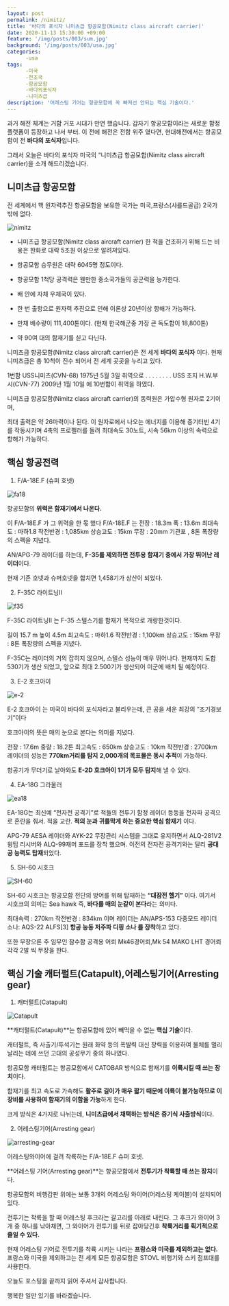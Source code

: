 ```yaml
---
layout: post
permalink: /nimitz/
title: '바다의 포식자 니미츠급 항공모함(Nimitz class aircraft carrier)'
date: 2020-11-13 15:30:00 +09:00
feature: '/img/posts/003/sum.jpg'
background: '/img/posts/003/usa.jpg'
categories:
      -usa
tags:
      -미국
      -천조국
      -항공모함
      -바다의포식자
      -니미츠급
description: '어레스팅 기어는 항공모함에 꼭 빠져선 안되는 핵심 기술이다.'
---
```

과거 해전 체계는 거함 거포 시대가 만연 했습니다.
갑자기 항공모함이라는 새로운 함정 플랫폼이 등장하고 나서 부터.
이 전에 해전은 전함 위주 였다면, 현대해전에서는 항공모함이 전 **바다의 포식자**입니다.

그래서 오늘은 바다의 포식자 미국의 “니미츠급 항공모함(Nimitz class aircraft carrier)을 소개 해드리겠습니다.

## 니미츠급 항공모함

전 세계에서 핵 원자력추진 항공모함을 보유한 국가는 미국,프랑스(샤를드골급) 2국가 밖에 없다.

![nimitz](/img/posts/003/uss-nimitz.jpg)

* 니미츠급 항공모함(Nimitz class aircraft carrier) 한 척을 건조하기 위해 드는 비용은 한화로 대략 5조원 이상으로 알려져있다.

* 항공모함 승무원은 대략 6045명 정도이다.

* 항공모함 1척당 공격력은 웬만한 중소국가들의 공군력을 능가한다.

* 배 안에 자체 우체국이 있다.

* 한 번 출항으로 원자력 추진으로 인해 이론상 20년이상 항해가 가능하다.

* 만재 배수량이 111,400톤이다. (현재 한국해군중 가장 큰 독도함이 18,800톤)

* 약 90여 대의 함재기를 싣고 다닌다.


니미츠급 항공모함(Nimitz class aircraft carrier)은 전 세계 **바다의 포식자** 이다.
현재 니미츠급은 총 10척이 진수 되어서 전 세계 곳곳을 누리고 있다.

1번함 USS니미츠(CVN-68) 1975년 5월 3일 취역으로
.
.
.
.
.
.
.
.
USS 조지 H.W.부시(CVN-77) 2009년 1월 10일 에 10번함이 취역을 하였다.

니미츠급 항공모함(Nimitz class aircraft carrier)의 동력원은 가압수형 원자로 2기이며,

최대 출력은 약 26마력이나 된다.
이 원자로에서 나오는 에너지를 이용해 증기터빈 4기를 작동시키며 4축의 프로펠러를 돌려
최대속도 30노트, 시속 56km 이상의 속력으로 항해가 가능하다.

## 핵심 항공전력

1) F/A-18E.F (슈퍼 호넷)

![fa18](/img/posts/003/fa18.jpg)

항공모함의 **위력은 함재기에서 나온다.**

이 F/A-18E.F 가 그 위력을 한 몫 했다 F/A-18E.F 는 전장 : 18.3m 폭 : 13.6m 최대속도 : 마하1.8 작전반경 : 1,085km 상승고도 : 15km 무장 : 20mm 기관포 , 8톤 폭장량 의 스펙을 지녔다.

AN/APG-79 레이더를 하는데, **F-35를 제외하면 전투용 함재기 중에서 가장 뛰어난 레이더**이다.

현재 기존 호넷과 슈퍼호넷을 합치면 1,458기가 상산이 되었다.

2) F-35C 라이트닝II

![f35](/img/posts/003/f35c.jpg)

F-35C 라이트닝II 는 F-35 스텔스기를 함재기 목적으로 개량한것이다.

길이 15.7 m 높이 4.5m 최고속도 : 마하1.6 작전반경 : 1,100km 상승고도 : 15km 무장 : 8톤 폭장량의 스펙을 지녔다.

F-35C는 레이더의 거의 잡히지 않으며, 스텔스 성능이 매우 뛰어나다. 현재까지 도합 530기가 생산 되었고, 앞으로 최대 2.500기가 생산되어 미군에 배치 될 예정이다.

3) E-2 호크아이

![e-2](/img/posts/003/e-2.jpg)

E-2 호크아이 는 미국이 바다의 포식자라고 불리우는데, 큰 공을 세운 최강의 “조기경보기”이다

호크아이의 뜻은 매의 눈으로 본다는 의미를 지녔다.

전장 : 17.6m 중량 : 18.2톤 최고속도 : 650km 상승고도 : 10km 작전반경 : 2700km
레이더의 성능은 **770km거리를 탐지** **2,000개의 목표물은 동시 추적**이 가능하다.

항공기가 무더기로 날아와도 **E-2D 호크아이 1기가 모두 탐지**해 낼 수 있다.

4) EA-18G 그라울러

![ea18](/img/posts/003/ea18.jpg)

EA-18G는 최신예 “전자전 공격기”로 적들의 전투기 함정 레이더 등등을 전자파 공격으로 혼란을 줘서. 적을 교란. **적의 눈과 귀를막게 하는 중요한 핵심 함재기** 이다.

APG-79 AESA 레이더와 AYK-22 무장관리 시스템을 그대로 유지하면서 ALQ-281V2 윙팁 리시버와 ALQ-99재머 포드를 장착 했으며.
이전의 전자전 공격기와는 달리 **공대공 능력도 탑재**되었다.

5) SH-60 시호크

![SH-60](/img/posts/003/sh60.jpg)

SH-60 시호크는 항공모함 전단의 방어를 위해 탑재하는 **“대잠전 헬기”** 이다.
여기서 시호크의 의미는 Sea hawk 즉, **바다를 매의 눈같이 본다**라는 의미다.

최대속력 : 270km 작전반경 : 834km 이며 레이더는 AN/APS-153 다중모드 레이더 소나: AQS-22 ALFS[3] **항공 능동 저주파 디핑 소나 를 장착**하고 있다.

또한 무장으론 주 임무인 잠수함 공격용 어뢰 Mk46경어뢰,Mk 54 MAKO LHT 경어뢰 각각 2발 씩 무장을 한다.

## 핵심 기술 캐터펄트(Catapult),어레스팅기어(Arresting gear)

1) 캐터펄트(Catapult)

![Catapult](/img/posts/003/catapult.jpg)

**캐터펄트(Catapult)**는 항공모함에 있어 빼먹을 수 없는 **핵심 기술**이다.

캐터펄트, 즉 사출기/투석기는 원래 화약 등의 폭발력 대신 장력을 이용하여 물체를 멀리 날리는 데에 쓰던 고대의 공성무기 중의 하나였다.

항공모함 캐터펄트는 항공모함에서 CATOBAR 방식으로 함재기를 **이륙시킬 때 쓰는 장치**이다.

함재기를 최고 속도로 가속해도 **활주로 길이가 매우 짧기 때문에 이륙이 불가능하므로 이 장비를 사용하여 함재기의 이함을 가능**하게 한다.

크게 방식은 4가지로 나뉘는데, **니미츠급에서 채택하는 방식은 증기식 사출방식**이다.

2) 어레스팅기어(Arresting gear)

![arresting-gear](/img/posts/003/arresting-gear.jpg)

어레스팅와이어에 걸려 착륙하는 F/A-18E.F 슈퍼 호넷.

**어레스팅 기어(Arresting gear)**는 항공모함에서 **전투기가 착륙할 때 쓰는 장치**이다.

항공모함의 비행갑판 위에는 보통 3개의 어레스팅 와이어(어레스팅 케이블)이 설치되어 있다.

전투기는 착륙을 할 때 어레스팅 후크라는 갈고리를 아래로 내린다. 그 후크가 와이어 3개 중 하나를 낚아채면, 그 와이어가 전투기를 뒤로 잡아당긴후 **착륙거리를 획기적으로 줄일 수 있다.**

현재 어레스팅 기어로 전투기를 착륙 시키는 나라는 **프랑스와 미국를 제외하고는 없다.**
프랑스와 미국을 제외하고는 전 세계 모든 항공모함은 STOVL 비행기와 스키 점프대를 사용한다.




오늘도 포스팅을 끝까지 읽어 주셔서 감사합니다.

행복한 일만 있기를 바라겠습니다.
